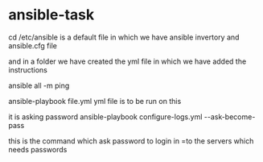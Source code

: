 # ansible-task

cd /etc/ansible 
is a default file in which we have ansible invertory and ansible.cfg file 

and in a folder we have created the yml file in which we have added the instructions 

ansible all -m ping

ansible-playbook file.yml
yml file is to be run on this 

it is asking password 
ansible-playbook  configure-logs.yml --ask-become-pass

this is the command which ask password to login in =to the servers which needs passwords 

